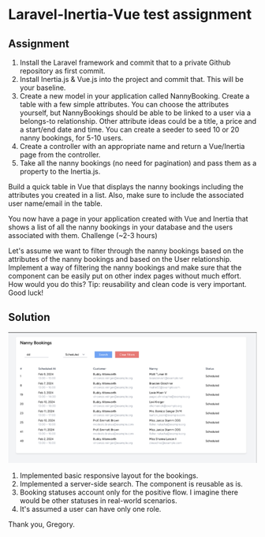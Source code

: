 # Laravel-Inertia-Vue test assignment

## Assignment

1. Install the Laravel framework and commit that to a private Github repository as first commit.
2. Install Inertia.js & Vue.js into the project and commit that. This will be your baseline.
3. Create a new model in your application called NannyBooking. Create a table with a few simple
   attributes. You can choose the attributes yourself, but NannyBookings should be able to be linked to a user via a belongs-to relationship. Other attribute ideas could be a title, a price and a start/end date and time. You can create a seeder to seed 10 or 20 nanny bookings, for 5-10 users.
4. Create a controller with an appropriate name and return a Vue/Inertia page from the controller.
5. Take all the nanny bookings (no need for pagination) and pass them as a property to the Inertia.js.

Build a quick table in Vue that displays the nanny bookings including the attributes you created in a list. Also, make sure to include the associated user name/email in the table.

You now have a page in your application created with Vue and Inertia that shows a list of all the nanny bookings in your database and the users associated with them.
Challenge (~2-3 hours)

Let's assume we want to filter through the nanny bookings based on the attributes of the nanny bookings and based on the User relationship. Implement a way of filtering the nanny bookings and make sure that the component can be easily put on other index pages without much effort. How would you do this? Tip: reusability and clean code is very important. Good luck!

## Solution 

![Filtering](./readme.png)

1. Implemented basic responsive layout for the bookings.
2. Implemented a server-side search. The component is reusable as is.
3. Booking statuses account only for the positive flow. I imagine there would be other statuses in real-world scenarios.
4. It's assumed a user can have only one role.

Thank you,
Gregory.
